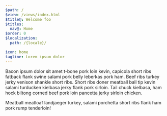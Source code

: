 ```yaml
---
$path: /
$view: /views/index.html
$title@: Welcome foo
$titles:
  nav@: Home
$order: 0
$localization:
  path: /{locale}/

icon: home
tagline: Lorem ipsum dolor
---
```


Bacon ipsum dolor sit amet t-bone pork loin kevin, capicola short ribs fatback flank swine salami pork belly leberkas pork ham. Beef ribs turkey jerky venison shankle short ribs. Short ribs doner meatball ball tip kevin salami turducken kielbasa jerky flank pork sirloin. Tail chuck kielbasa, ham hock biltong corned beef pork loin pancetta jerky sirloin chicken.

Meatball meatloaf landjaeger turkey, salami porchetta short ribs flank ham pork rump tenderloin!
